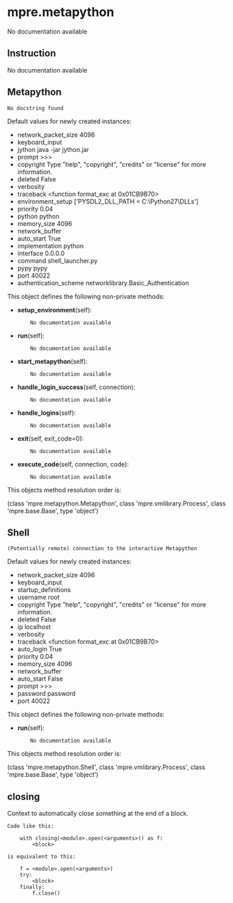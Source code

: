 mpre.metapython
========
No documentation available

Instruction
--------
No documentation available

Metapython
--------
	No docstring found

Default values for newly created instances:

- network_packet_size      4096
- keyboard_input           
- jython                   java -jar jython.jar
- prompt                   >>> 
- copyright                Type "help", "copyright", "credits" or "license" for more information.
- deleted                  False
- verbosity                
- traceback                <function format_exc at 0x01CB9B70>
- environment_setup        ['PYSDL2_DLL_PATH = C:\\Python27\\DLLs']
- priority                 0.04
- python                   python
- memory_size              4096
- network_buffer           
- auto_start               True
- implementation           python
- interface                0.0.0.0
- command                  shell_launcher.py
- pypy                     pypy
- port                     40022
- authentication_scheme    networklibrary.Basic_Authentication

This object defines the following non-private methods:


- **setup_environment**(self):

		  No documentation available



- **run**(self):

		  No documentation available



- **start_metapython**(self):

		  No documentation available



- **handle_login_success**(self, connection):

		  No documentation available



- **handle_logins**(self):

		  No documentation available



- **exit**(self, exit_code=0):

		  No documentation available



- **execute_code**(self, connection, code):

		  No documentation available


This objects method resolution order is:

(class 'mpre.metapython.Metapython', class 'mpre.vmlibrary.Process', class 'mpre.base.Base', type 'object')


Shell
--------
	(Potentially remote) connection to the interactive Metapython

Default values for newly created instances:

- network_packet_size      4096
- keyboard_input           
- startup_definitions      
- username                 root
- copyright                Type "help", "copyright", "credits" or "license" for more information.
- deleted                  False
- ip                       localhost
- verbosity                
- traceback                <function format_exc at 0x01CB9B70>
- auto_login               True
- priority                 0.04
- memory_size              4096
- network_buffer           
- auto_start               False
- prompt                   >>> 
- password                 password
- port                     40022

This object defines the following non-private methods:


- **run**(self):

		  No documentation available


This objects method resolution order is:

(class 'mpre.metapython.Shell', class 'mpre.vmlibrary.Process', class 'mpre.base.Base', type 'object')


closing
--------
Context to automatically close something at the end of a block.

    Code like this:

        with closing(<module>.open(<arguments>)) as f:
            <block>

    is equivalent to this:

        f = <module>.open(<arguments>)
        try:
            <block>
        finally:
            f.close()

    